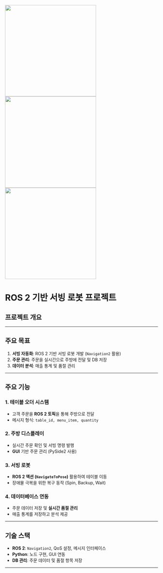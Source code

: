 <img src="https://github.com/user-attachments/assets/4eee35e9-ee99-4929-a51e-ab6be293dad3" width="300">
<img src="https://github.com/user-attachments/assets/8b217431-a83e-4c19-9f4b-43c5e3939e38" width="300">
<img src="https://github.com/user-attachments/assets/6c5b0478-b91b-4f07-8806-5fd1364cb4d2" width="300">



# ROS 2 기반 서빙 로봇 프로젝트

## 프로젝트 개요

---

## 주요 목표
1. **서빙 자동화**: ROS 2 기반 서빙 로봇 개발 (`Navigation2` 활용)  
2. **주문 관리**: 주문을 실시간으로 주방에 전달 및 DB 저장  
3. **데이터 분석**: 매출 통계 및 품절 관리  

---

## 주요 기능
###  1. 테이블 오더 시스템  
- 고객 주문을 **ROS 2 토픽**을 통해 주방으로 전달  
- 메시지 형식: `table_id, menu_item, quantity`

###  2. 주방 디스플레이  
- 실시간 주문 확인 및 서빙 명령 발행  
- **GUI** 기반 주문 관리 (PySide2 사용)

###  3. 서빙 로봇  
- **ROS 2 액션 (`NavigateToPose`)** 활용하여 테이블 이동  
- 장애물 극복을 위한 복구 동작 (Spin, Backup, Wait)

###  4. 데이터베이스 연동  
- 주문 데이터 저장 및 **실시간 품절 관리**  
- 매출 통계를 저장하고 분석 제공  

---

##  기술 스택
- **ROS 2**: `Navigation2`, QoS 설정, 메시지 인터페이스  
- **Python**: 노드 구현, GUI 연동  
- **DB 관리**: 주문 데이터 및 품절 항목 저장  

---
